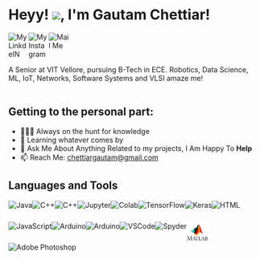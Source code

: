 <!-- <img src="https://i.imgur.com/Z62RDgY.png" alt="imag1" style="width:26%; margin:50px;" align="left" > -->
<!-- <a href="#"><img width="1280" height="auto" src="https://github.com/jsm-28415/Personal/blob/main/123224.gif" height="175px"/></a> -->

<!-- <br>
<img alt="Coder GIF" height=250 width=350 src="https://cdn.dribbble.com/users/730703/screenshots/6581243/avento.gif" />
<br> -->

# Heyy! <img src="https://media.tenor.com/images/30169e4a670daf12443df7d2dd140176/tenor.gif" width=40>, I'm Gautam Chettiar!


<a href="https://www.linkedin.com/in/gautam-chettiar-a0bb861b3/" target="_blank">
  <img align="left" alt="My LinkdeIN" width="40px" src="https://img.icons8.com/fluent/48/000000/linkedin.png" />
</a>
<a href="https://www.instagram.com/gautam21st/" target="_blank">
  <img align="left" alt="My Instagram" width="40px" src="https://img.icons8.com/fluent/48/000000/instagram-new.png" />
</a>
<a href="mailto:chettiargautam@gmail.com" target="_blank">
  <img align="left" alt="Mail Me" width="40px" src="https://img.icons8.com/fluent/48/000000/gmail.png" />
</a>
<br/>
<br/>
<br>

A Senior at VIT Vellore, pursuing B-Tech in ECE. Robotics, Data Science, ML, IoT, Networks, Software Systems and VLSI amaze me! 
<br/>
<br/>


## Getting to the personal part:

- 👨🏽‍💻 Always on the hunt for knowledge
- 🌱 Learning whatever comes by
- 💬 Ask Me About Anything Related to my projects, I Am Happy To **Help**
- 📫 Reach Me: chettiargautam@gmail.com



## Languages and Tools  
<a href="https://www.java.com/en/" target="_blank"><img align="left" alt="Java" height ="42px" src="https://cdn.worldvectorlogo.com/logos/java.svg"></a>
<a href="https://www.cplusplus.com/" target="_blank"><img align="left" alt="C++" height ="42px" src="https://upload.wikimedia.org/wikipedia/commons/thumb/1/18/ISO_C%2B%2B_Logo.svg/1822px-ISO_C%2B%2B_Logo.svg.png"></a>
<a href="https://www.python.org/" target="_blank"><img align="left" alt="C++" height ="42px" src="https://cdn3.iconfinder.com/data/icons/logos-and-brands-adobe/512/267_Python-512.png"></a>
<a href="https://jupyter.org/" target="_blank"><img align="left" alt="Jupyter" height ="42px" src="https://upload.wikimedia.org/wikipedia/commons/thumb/3/38/Jupyter_logo.svg/883px-Jupyter_logo.svg.png"></a>
<a href="https://colab.research.google.com/" target="_blank"><img align="left" alt="Colab" height ="42px" src="https://colab.research.google.com/img/colab_favicon_256px.png"></a>
<a href="https://www.tensorflow.org/" target="_blank"><img align="left" alt="TensorFlow" height ="42px" src="https://upload.wikimedia.org/wikipedia/commons/thumb/2/2d/Tensorflow_logo.svg/1200px-Tensorflow_logo.svg.png"></a>
<a href="https://keras.io/" target="_blank"><img align="left" alt="Keras" height ="42px" src="https://upload.wikimedia.org/wikipedia/commons/thumb/a/ae/Keras_logo.svg/1200px-Keras_logo.svg.png"></a>
<a href="https://www.w3schools.com/html/" target="_blank"><img align="left" alt="HTML" height ="42px" src="https://www.w3.org/html/logo/downloads/HTML5_Logo_256.png"></a>
<a href="https://developer.mozilla.org/en-US/docs/Web/JavaScript" target="_blank"> <img align="left" alt="JavaScript" height ="42px" src="https://upload.wikimedia.org/wikipedia/commons/6/6a/JavaScript-logo.png"> </a>
<a href="https://www.arduino.cc/" target="_blank"><img align ="left" alt="Arduino" height="42px" src="https://upload.wikimedia.org/wikipedia/commons/8/87/Arduino_Logo.svg"></a>
<a href="https://reactjs.org/" target="_blank"><img align ="left" alt="Arduino" height="42px" src="https://upload.wikimedia.org/wikipedia/commons/a/a7/React-icon.svg"></a>
<a href="https://code.visualstudio.com/" target="_blank"><img align="left" alt="VSCode" height ="42px" src="https://upload.wikimedia.org/wikipedia/commons/thumb/9/9a/Visual_Studio_Code_1.35_icon.svg/2048px-Visual_Studio_Code_1.35_icon.svg.png"></a>
<a href="https://www.spyder-ide.org/" target="_blank"> <img align="left" alt="Spyder" height ="42px" src="https://www.vhv.rs/dpng/d/208-2081256_python-logo-png-spyder-logo-spyder-python-icon.png"></a>
<a href="https://matlab.mathworks.com/" target="_blank"> <img align="left" alt="MATLAB" height ="42px" src="https://raw.githubusercontent.com/github/explore/80688e429a7d4ef2fca1e82350fe8e3517d3494d/topics/matlab/matlab.png"></a>
<a href="https://www.adobe.com/in/products/photoshop.html" target="_blank"> <img align="left" alt="Adobe Photoshop" height ="42px" src="https://seeklogo.com/images/A/adobe-photoshop-cc-logo-CBD0AAA3A7-seeklogo.com.png"></a>




<br>
<br>
<br>

<!-- <p align="center">
    <a href="https://github.com/chettiargautam/github-readme-streak-stats">
        <img title="🔥 Get streak stats for your profile at git.io/streak-stats" alt="Arpit Patawat streak" src="https://github-readme-streak-stats.herokuapp.com/?user=arpitpatawat&theme=black-ice&hide_border=true&stroke=0000&background=060A0CD0"/>
    </a>
  
<img src="https://leetcard.jacoblin.cool/chettiargautam?theme=nord&font=Adamina" >
</p> -->

  
  
<!-- ![Daily Activity](https://activity-graph.herokuapp.com/graph?username=chettiargautam&bg_color=000000&color=fff&line=0194dd&point=5194f0&area=true) 
![Arpit's github stats](https://github-readme-stats.vercel.app/api?username=chettiargautam&&show_icons=true&hide_border=false&title_color=ffffff&text_color=daf7dc&icon_color=bb2acf&bg_color=191919)

[![GitHub Streak](https://github-readme-streak-stats.herokuapp.com/?user=chettiargautam&theme=dark)](https://git.io/streak-stats)

![MSL](https://github-readme-stats.vercel.app/api/top-langs/?username=chettiargautam&layout=compact&hide_border=false&title_color=ffffff&text_color=daf7dc&icon_color=bb2acf&bg_color=191919)
-->

<br>
